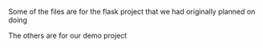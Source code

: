 Some of the files are for the flask project that we had originally planned on doing 

The others are for our demo project


